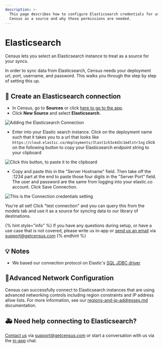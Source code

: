 ```yaml
---
description: >-
  This page describes how to configure Elasticsearch credentials for use by
  Census as a source and why those permissions are needed.
---
```


# Elasticsearch

Census lets you select an Elasticsearch instance to treat as a source for your syncs.

In order to sync data from Elasticsearch, Census needs your deployment url, port, username, and password. This walks you through the step by step of setting this up.

## 🔩 Create an Elasticsearch connection

* In Census, go to **Sources** or click [here to go to the app](https://app.getcensus.com/sources).
* Click **New Source** and select **Elasticsearch**.

![Adding the Elasticsearch Connection](../.gitbook/assets/Elasticsearch.png)

* Enter into your Elastic search instance. Click on the deployment name such that it takes you to a url that looks like `https://cloud.elastic.co/deployments/3last1ch3x4d3c1m4lstr1ng` click on the following button to copy your Elasticsearch endpoint string to your clipboard

![Click this button, to paste it to the clipboard](<../.gitbook/assets/Screen Shot 2021-11-02 at 3.56.57 PM.png>)

* Copy and paste this in the "Server Hostname" field. Then take off the :1234 part at the end to paste those four digits in the "Server Port" field. The user and password are the same from logging into your elastic.co account. Click Save Connection.

![This is the Connection credentials setting](<../.gitbook/assets/Screen Shot 2021-11-02 at 4.58.44 PM.png>)

You're all set! Click "test connection" and you can query this from the models tab and use it as a source for syncing data to our library of destinations.

{% hint style="info" %}
If you have any questions during setup, or have a use case that is not covered, please write us in-app or [send us an email](mailto:support@getcensus.com) via support@getcensus.com
{% endhint %}

## 💡 Notes

* We based our connection protocol on Elastic's [SQL JDBC driver](https://www.elastic.co/guide/en/elasticsearch/reference/current/sql-jdbc.html)

## 🚦Advanced Network Configuration

Census can successfully connect to Elasticsearch instances that are using advanced networking controls including region constraints and IP address allow lists. For more information, see our [regions-and-ip-addresses.md](../basics/security-and-privacy/regions-and-ip-addresses.md "mention") documentation.&#x20;

## 🚑 Need help connecting to Elasticsearch?

[Contact us](mailto:support@getcensus.com) via support@getcensus.com or start a conversation with us via the [in-app](https://app.getcensus.com) chat.
